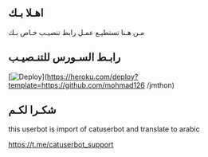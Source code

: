 ## اهـلا بـك
مـن هـنا تستطيـع عمـل رابط تنصيـب خـاص بـك

## رابـط السـورس للتنـصيـب

[![Deploy](https://www.herokucdn.com/deploy/button.svg)](https://heroku.com/deploy?template=https://github.com/mohmad126
/jmthon)

## شكـرا لكـم 


this userbot is import of catuserbot and translate to arabic

https://t.me/catuserbot_support
